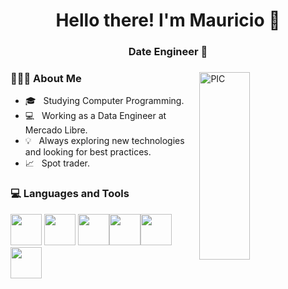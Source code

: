 <h1 align="center">Hello there! I'm Mauricio 👋 </h1>
<h3 align="center">Date Engineer 🚀</h3>
<div>
<img width = "40%" align="right" alt="PIC" height="300px" src="https://media.giphy.com/media/PI3QGKFN6XZUCMMqJm/giphy.gif" />
<div align="left"> 
  <h3> 👨🏻‍💻 About Me </h3>

  - 🎓 &nbsp; Studying Computer Programming.
  - 💻 &nbsp; Working as a Data Engineer at Mercado Libre.
  - 💡 &nbsp; Always exploring new technologies and looking for best practices. 
  - 📈 &nbsp; Spot trader.
</div> 
</div>

<div>
  <h3> 💻 Languages and Tools </h3>
  <p>
   <img src="https://upload.wikimedia.org/wikipedia/commons/thumb/c/c3/Python-logo-notext.svg/1024px-Python-logo-notext.svg.png" width="50"> <img src="https://icon-library.com/images/django-icon/django-icon-12.jpg" width="50">    
    <img src="https://cdn-icons-png.flaticon.com/512/732/732212.png" width="50"><img src="https://cdn-icons-png.flaticon.com/512/732/732190.png"   width="50"><img src="https://upload.wikimedia.org/wikipedia/commons/thumb/a/a7/React-icon.svg/2300px-React-icon.svg.png" width="50"><img src="https://git-scm.com/images/logos/downloads/Git-Icon-1788C.png" width="50">
  <p>
</div>
